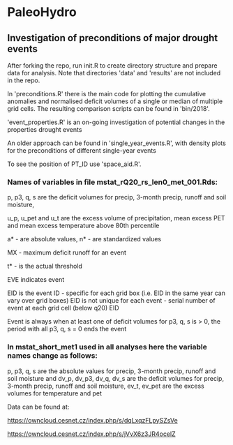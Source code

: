 # PaleoHydro

## Investigation of preconditions of major drought events

After forking the repo, run init.R to create directory structure and prepare data for analysis. Note that directories 'data' and 'results' are not included in the repo.

In 'preconditions.R' there is the main code for plotting the cumulative anomalies and normalised deficit volumes of a single or median of multiple grid cells. The resulting comparison scripts can be found in 'bin/2018'.

'event_properties.R' is an on-going investigation of potential changes in the properties drought events

An older approach can be found in 'single_year_events.R', with density plots for the preconditions of different single-year events

To see the position of PT_ID use 'space_aid.R'.

### Names of variables in file mstat_rQ20_rs_len0_met_001.Rds:

p, p3, q, s are the deficit volumes for precip, 3-month precip, runoff and soil moisture, 

u_p, u_pet and u_t are the excess volume of precipitation, mean excess PET and mean excess temperature above 80th percentile

a* - are absolute values, n* - are standardized values

MX  - maximum deficit runoff for an event

t* - is the actual threshold

EVE indicates event

EID is the event ID - specific for each grid box (i.e. EID in the same year can vary over grid boxes)
EID is not unique for each event - serial number of event at each grid cell (below q20) EID

Event is always when at least one of deficit volumes for p3, q, s is > 0, the period with all p3, q, s = 0 ends the event 
### In mstat_short_met1 used in all analyses here the variable names change as follows:
p, p3, q, s are the absolute values for precip, 3-month precip, runoff and soil moisture and
dv_p, dv_p3, dv_q, dv_s are the deficit volumes for precip, 3-month precip, runoff and soil moisture, 
ev_t, ev_pet are the excess volumes for temperature and pet

Data can be found at:

https://owncloud.cesnet.cz/index.php/s/dqLxqzFLpySZsVe

https://owncloud.cesnet.cz/index.php/s/jVvX6z3JR4ocelZ
